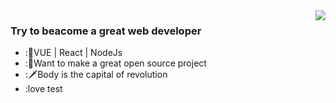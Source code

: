 <img align="right" src="https://github-readme-stats.vercel.app/api?username=Sameliya&show_icons=true&icon_color=CE1D2D&text_color=718096&bg_color=ffffff&hide_title=true" />

### Try to beacome a great web developer

- :🎉VUE | React | NodeJs 
- :📔Want to make a great open source project
- :🗡Body is the capital of revolution
- :love test
